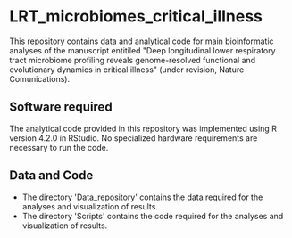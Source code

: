 # LRT_microbiomes_critical_illness

This repository contains data and analytical code for main bioinformatic analyses of the manuscript entitiled "Deep longitudinal lower respiratory tract microbiome profiling reveals genome-resolved functional and evolutionary dynamics in critical illness" (under revision, Nature Comunications).

## Software required
The analytical code provided in this repository was implemented using R version 4.2.0 in RStudio. No specialized hardware requirements are necessary to run the code.

## Data and Code
- The directory 'Data_repository' contains the data required for the analyses and visualization of results.
- The directory 'Scripts' contains the code required for the analyses and visualization of results.
